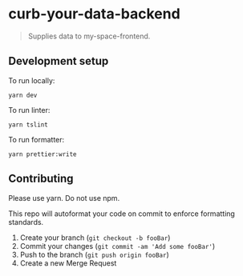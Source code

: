 # curb-your-data-backend

> Supplies data to my-space-frontend.

## Development setup

To run locally:

```
yarn dev
```

To run linter:

```
yarn tslint
```

To run formatter:

```
yarn prettier:write
```

## Contributing

Please use yarn. Do not use npm.

This repo will autoformat your code on commit to enforce formatting standards.

1. Create your branch (`git checkout -b fooBar`)
2. Commit your changes (`git commit -am 'Add some fooBar'`)
3. Push to the branch (`git push origin fooBar`)
4. Create a new Merge Request
